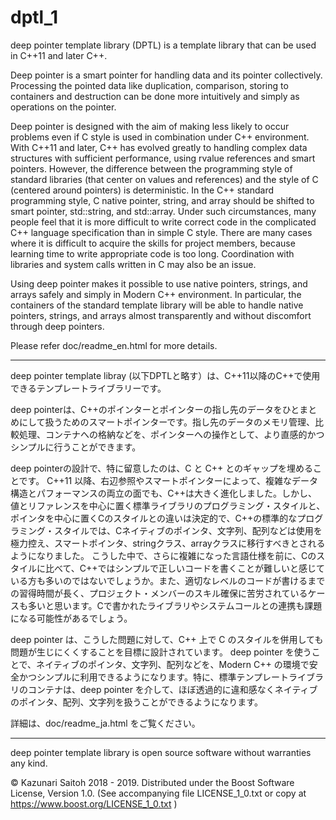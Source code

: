 # dptl_1
deep pointer template library (DPTL) is a template library that can be used in C++11 and later C++.

Deep pointer is a smart pointer for handling data and its pointer collectively. Processing the pointed data like duplication, comparison, storing to containers and destruction can be done more intuitively and simply as operations on the pointer.

Deep pointer is designed with the aim of making less likely to occur problems even if C style is used in combination under C++ environment.
With C++11 and later, C++ has evolved greatly to handling complex data structures with sufficient performance, using rvalue references and smart pointers. However, the difference between the programming style of standard libraries (that center on values and references) and the style of C (centered around pointers) is deterministic. In the C++ standard programming style, C native pointer, string, and array should be shifted to smart pointer, std::string, and std::array.
Under such circumstances, many people feel that it is more difficult to write correct code in the complicated C++ language specification than in simple C style. There are many cases where it is difficult to acquire the skills for project members, because learning time to write appropriate code is too long. Coordination with libraries and system calls written in C may also be an issue.

Using deep pointer makes it possible to use native pointers, strings, and arrays safely and simply in Modern C++ environment. In particular, the containers of the standard template library will be able to handle native pointers, strings, and arrays almost transparently and without discomfort through deep pointers.

Please refer doc/readme_en.html for more details.

---

deep pointer template libray (以下DPTLと略す）は、C++11以降のC++で使用できるテンプレートライブラリーです。

deep pointerは、C++のポインターとポインターの指し先のデータをひとまとめにして扱うためのスマートポインターです。指し先のデータのメモリ管理、比較処理、コンテナへの格納などを、ポインターへの操作として、より直感的かつシンプルに行うことができます。

deep pointerの設計で、特に留意したのは、C と C++ とのギャップを埋めることです。
C++11 以降、右辺参照やスマートポインターによって、複雑なデータ構造とパフォーマンスの両立の面でも、C++は大きく進化しました。しかし、値とリファレンスを中心に置く標準ライブラリのプログラミング・スタイルと、ポインタを中心に置くCのスタイルとの違いは決定的で、C++の標準的なプログラミング・スタイルでは、Cネイティブのポインタ、文字列、配列などは使用を極力控え、スマートポインタ、stringクラス、arrayクラスに移行すべきとされるようになりました。
こうした中で、さらに複雑になった言語仕様を前に、Cのスタイルに比べて、C++ではシンプルで正しいコードを書くことが難しいと感じている方も多いのではないでしょうか。また、適切なレベルのコードが書けるまでの習得時間が長く、プロジェクト・メンバーのスキル確保に苦労されているケースも多いと思います。Cで書かれたライブラリやシステムコールとの連携も課題になる可能性があるでしょう。

deep pointer は、こうした問題に対して、C++ 上で C のスタイルを併用しても問題が生じにくくすることを目標に設計されています。
deep pointer を使うことで、ネイティブのポインタ、文字列、配列などを、Modern C++ の環境で安全かつシンプルに利用できるようになります。特に、標準テンプレートライブラリのコンテナは、deep pointer を介して、ほぼ透過的に違和感なくネイティブのポインタ、配列、文字列を扱うことができるようになります。

詳細は、doc/readme_ja.html をご覧ください。

---

deep pointer template library is open source software without warranties any kind.

© Kazunari Saitoh 2018 - 2019.
Distributed under the Boost Software License, Version 1.0. (See accompanying file LICENSE_1_0.txt or copy at https://www.boost.org/LICENSE_1_0.txt ) 
